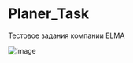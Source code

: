 # Planer_Task

Тестовое задания компании ELMA

![image](https://user-images.githubusercontent.com/92789705/155692128-94e712da-ddee-4eff-ba65-a916cd7c99c8.png)

